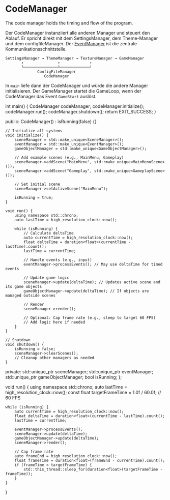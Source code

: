 # CodeManager

The code manager holds the timing and flow of the program.

Der CodeManager instanziiert alle anderen Manager und
steuert den Ablauf. Er spricht direkt mit dem SettingsManager, dem Theme-Manager und dem configfileManager.
Der [EventManager](EventManager.md) ist die zentrale Kommunikationsschnittstelle.

```text
SettingsManager → ThemeManager → TextureManager → GameManager
       ↑               ↑             ↑
       └───────────────┴─────────────┘
              ConfigFileManager
                 CodeManager
```

In `main` liefe dann der CodeManager und würde die andere Manager initialisieren.
Der GameManager startet die GameLoop, wenn der CodeManager das Event `GameStart` auslöst.

int main() {
CodeManager codeManager;
codeManager.initialize();
codeManager.run();
codeManager.shutdown();
return EXIT_SUCCESS;
}

public:
CodeManager() : isRunning(false) {}

    // Initialize all systems
    void initialize() {
        sceneManager = std::make_unique<SceneManager>();
        eventManager = std::make_unique<EventManager>();
        gameObjectManager = std::make_unique<GameObjectManager>();

        // Add example scenes (e.g., MainMenu, Gameplay)
        sceneManager->addScene("MainMenu", std::make_unique<MainMenuScene>());
        sceneManager->addScene("Gameplay", std::make_unique<GameplayScene>());

        // Set initial scene
        sceneManager->setActiveScene("MainMenu");

        isRunning = true;
    }

    void run() {
        using namespace std::chrono;
        auto lastTime = high_resolution_clock::now();

        while (isRunning) {
            // Calculate deltaTime
            auto currentTime = high_resolution_clock::now();
            float deltaTime = duration<float>(currentTime - lastTime).count();
            lastTime = currentTime;

            // Handle events (e.g., input)
            eventManager->processEvents(); // May use deltaTime for timed events

            // Update game logic
            sceneManager->update(deltaTime); // Updates active scene and its game objects
            gameObjectManager->update(deltaTime); // If objects are managed outside scenes

            // Render
            sceneManager->render();

            // Optional: Cap frame rate (e.g., sleep to target 60 FPS)
            // Add logic here if needed
        }
    }

    // Shutdown
    void shutdown() {
        isRunning = false;
        sceneManager->clearScenes();
        // Cleanup other managers as needed
    }

private:
std::unique_ptr<SceneManager> sceneManager;
std::unique_ptr<EventManager> eventManager;
std::unique_ptr<GameObjectManager> gameObjectManager;
bool isRunning;
};

void run() {
using namespace std::chrono;
auto lastTime = high_resolution_clock::now();
const float targetFrameTime = 1.0f / 60.0f; // 60 FPS

    while (isRunning) {
        auto currentTime = high_resolution_clock::now();
        float deltaTime = duration<float>(currentTime - lastTime).count();
        lastTime = currentTime;

        eventManager->processEvents();
        sceneManager->update(deltaTime);
        gameObjectManager->update(deltaTime);
        sceneManager->render();

        // Cap frame rate
        auto frameEnd = high_resolution_clock::now();
        float frameTime = duration<float>(frameEnd - currentTime).count();
        if (frameTime < targetFrameTime) {
            std::this_thread::sleep_for(duration<float>(targetFrameTime - frameTime));
        }
    }

}